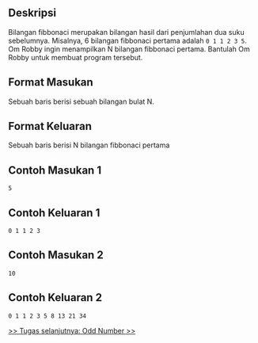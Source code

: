 ## Deskripsi

Bilangan fibbonaci merupakan bilangan hasil dari penjumlahan dua suku sebelumnya. Misalnya, 6 bilangan fibbonaci pertama adalah `0 1 1 2 3 5`. Om Robby ingin menampilkan N bilangan fibbonaci pertama. Bantulah Om Robby untuk membuat program tersebut.

## Format Masukan

Sebuah baris berisi sebuah bilangan bulat N.

## Format Keluaran

Sebuah baris berisi N bilangan fibbonaci pertama

## Contoh Masukan 1

```
5
```

## Contoh Keluaran 1

```
0 1 1 2 3
```

## Contoh Masukan 2

```
10
```

## Contoh Keluaran 2

```
0 1 1 2 3 5 8 13 21 34
```

[&gt;&gt; Tugas selanjutnya: Odd Number &gt;&gt;](2.3-faktorbilangan.md)
